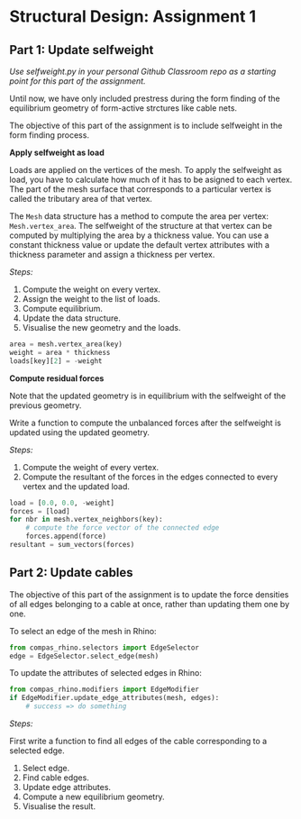 # Structural Design: Assignment 1

## Part 1: Update selfweight

*Use selfweight.py in your personal Github Classroom repo as a starting point for this part of the assignment.*

Until now, we have only included prestress during the form finding of the equilibrium geometry of form-active strctures like cable nets.

The objective of this part of the assignment is to include selfweight in the form finding process.

**Apply selfweight as load**

Loads are applied on the vertices of the mesh.
To apply the selfweight as load, you have to calculate how much of it has to be asigned to each vertex.
The part of the mesh surface that corresponds to a particular vertex is called the tributary area of that vertex.

The `Mesh` data structure has a method to compute the area per vertex: `Mesh.vertex_area`.
The selfweight of the structure at that vertex can be computed by multiplying the area by a thickness value.
You can use a constant thickness value or update the default vertex attributes with a thickness parameter and assign a thickness per vertex.

*Steps:*

1. Compute the weight on every vertex.
2. Assign the weight to the list of loads.
3. Compute equilibrium.
4. Update the data structure.
5. Visualise the new geometry and the loads.

```python
area = mesh.vertex_area(key)
weight = area * thickness
loads[key][2] = -weight
```

**Compute residual forces**

Note that the updated geometry is in equilibrium with the selfweight of the previous geometry.

Write a function to compute the unbalanced forces after the selfweight is updated using the updated geometry.

*Steps:*

1. Compute the weight of every vertex.
2. Compute the resultant of the forces in the edges connected to every vertex and the updated load.

```python
load = [0.0, 0.0, -weight]
forces = [load]
for nbr in mesh.vertex_neighbors(key):
    # compute the force vector of the connected edge
    forces.append(force)
resultant = sum_vectors(forces)
```

## Part 2: Update cables

The objective of this part of the assignment is to update the force densities of all edges belonging to a cable at once, rather than updating them one by one.

To select an edge of the mesh in Rhino:

```python
from compas_rhino.selectors import EdgeSelector
edge = EdgeSelector.select_edge(mesh)
```

To update the attributes of selected edges in Rhino:

```python
from compas_rhino.modifiers import EdgeModifier
if EdgeModifier.update_edge_attributes(mesh, edges):
    # success => do something
```

*Steps:*

First write a function to find all edges of the cable corresponding to a selected edge.

1. Select edge.
2. Find cable edges.
3. Update edge attributes.
4. Compute a new equilibrium geometry.
5. Visualise the result.
